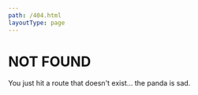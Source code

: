 ```yaml
---
path: /404.html
layoutType: page
---
```


# NOT FOUND

You just hit a route that doesn't exist... the panda is sad.
